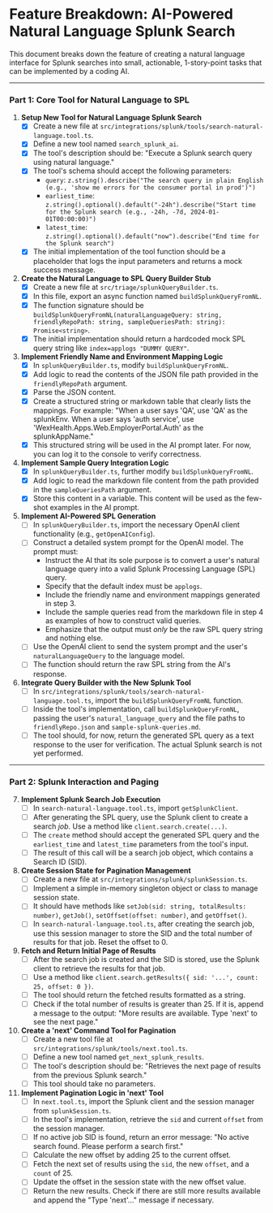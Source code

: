 # Feature Breakdown: AI-Powered Natural Language Splunk Search

This document breaks down the feature of creating a natural language interface for Splunk searches into small, actionable, 1-story-point tasks that can be implemented by a coding AI.

---

### Part 1: Core Tool for Natural Language to SPL

1.  **Setup New Tool for Natural Language Splunk Search**
    - [x] Create a new file at `src/integrations/splunk/tools/search-natural-language.tool.ts`.
    - [x] Define a new tool named `search_splunk_ai`.
    - [x] The tool's description should be: "Execute a Splunk search query using natural language."
    - [x] The tool's schema should accept the following parameters:
        - `query`: `z.string().describe("The search query in plain English (e.g., 'show me errors for the consumer portal in prod')")`
        - `earliest_time`: `z.string().optional().default("-24h").describe("Start time for the Splunk search (e.g., -24h, -7d, 2024-01-01T00:00:00)")`
        - `latest_time`: `z.string().optional().default("now").describe("End time for the Splunk search")`
    - [x] The initial implementation of the tool function should be a placeholder that logs the input parameters and returns a mock success message.

2.  **Create the Natural Language to SPL Query Builder Stub**
    - [x] Create a new file at `src/triage/splunkQueryBuilder.ts`.
    - [x] In this file, export an async function named `buildSplunkQueryFromNL`.
    - [x] The function signature should be `buildSplunkQueryFromNL(naturalLanguageQuery: string, friendlyRepoPath: string, sampleQueriesPath: string): Promise<string>`.
    - [x] The initial implementation should return a hardcoded mock SPL query string like `index=applogs "DUMMY QUERY"`.

3.  **Implement Friendly Name and Environment Mapping Logic**
    - [x] In `splunkQueryBuilder.ts`, modify `buildSplunkQueryFromNL`.
    - [x] Add logic to read the contents of the JSON file path provided in the `friendlyRepoPath` argument.
    - [x] Parse the JSON content.
    - [x] Create a structured string or markdown table that clearly lists the mappings. For example: "When a user says 'QA', use 'QA' as the splunkEnv. When a user says 'auth service', use 'WexHealth.Apps.Web.EmployerPortal.Auth' as the splunkAppName."
    - [x] This structured string will be used in the AI prompt later. For now, you can log it to the console to verify correctness.

4.  **Implement Sample Query Integration Logic**
    - [x] In `splunkQueryBuilder.ts`, further modify `buildSplunkQueryFromNL`.
    - [x] Add logic to read the markdown file content from the path provided in the `sampleQueriesPath` argument.
    - [x] Store this content in a variable. This content will be used as the few-shot examples in the AI prompt.

5.  **Implement AI-Powered SPL Generation**
    - [ ] In `splunkQueryBuilder.ts`, import the necessary OpenAI client functionality (e.g., `getOpenAIConfig`).
    - [ ] Construct a detailed system prompt for the OpenAI model. The prompt must:
        - Instruct the AI that its sole purpose is to convert a user's natural language query into a valid Splunk Processing Language (SPL) query.
        - Specify that the default index must be `applogs`.
        - Include the friendly name and environment mappings generated in step 3.
        - Include the sample queries read from the markdown file in step 4 as examples of how to construct valid queries.
        - Emphasize that the output must *only* be the raw SPL query string and nothing else.
    - [ ] Use the OpenAI client to send the system prompt and the user's `naturalLanguageQuery` to the language model.
    - [ ] The function should return the raw SPL string from the AI's response.

6.  **Integrate Query Builder with the New Splunk Tool**
    - [ ] In `src/integrations/splunk/tools/search-natural-language.tool.ts`, import the `buildSplunkQueryFromNL` function.
    - [ ] Inside the tool's implementation, call `buildSplunkQueryFromNL`, passing the user's `natural_language_query` and the file paths to `friendlyRepo.json` and `sample-splunk-queries.md`.
    - [ ] The tool should, for now, return the generated SPL query as a text response to the user for verification. The actual Splunk search is not yet performed.

---

### Part 2: Splunk Interaction and Paging

7.  **Implement Splunk Search Job Execution**
    - [ ] In `search-natural-language.tool.ts`, import `getSplunkClient`.
    - [ ] After generating the SPL query, use the Splunk client to create a search *job*. Use a method like `client.search.create(...)`.
    - [ ] The `create` method should accept the generated SPL query and the `earliest_time` and `latest_time` parameters from the tool's input.
    - [ ] The result of this call will be a search job object, which contains a Search ID (SID).

8.  **Create Session State for Pagination Management**
    - [ ] Create a new file at `src/integrations/splunk/splunkSession.ts`.
    - [ ] Implement a simple in-memory singleton object or class to manage session state.
    - [ ] It should have methods like `setJob(sid: string, totalResults: number)`, `getJob()`, `setOffset(offset: number)`, and `getOffset()`.
    - [ ] In `search-natural-language.tool.ts`, after creating the search job, use this session manager to store the SID and the total number of results for that job. Reset the offset to 0.

9.  **Fetch and Return Initial Page of Results**
    - [ ] After the search job is created and the SID is stored, use the Splunk client to retrieve the results for that job.
    - [ ] Use a method like `client.search.getResults({ sid: '...', count: 25, offset: 0 })`.
    - [ ] The tool should return the fetched results formatted as a string.
    - [ ] Check if the total number of results is greater than 25. If it is, append a message to the output: "More results are available. Type 'next' to see the next page."

10. **Create a 'next' Command Tool for Pagination**
    - [ ] Create a new tool file at `src/integrations/splunk/tools/next.tool.ts`.
    - [ ] Define a new tool named `get_next_splunk_results`.
    - [ ] The tool's description should be: "Retrieves the next page of results from the previous Splunk search."
    - [ ] This tool should take no parameters.

11. **Implement Pagination Logic in 'next' Tool**
    - [ ] In `next.tool.ts`, import the Splunk client and the session manager from `splunkSession.ts`.
    - [ ] In the tool's implementation, retrieve the `sid` and current `offset` from the session manager.
    - [ ] If no active job SID is found, return an error message: "No active search found. Please perform a search first."
    - [ ] Calculate the new offset by adding 25 to the current offset.
    - [ ] Fetch the next set of results using the `sid`, the new `offset`, and a `count` of 25.
    - [ ] Update the offset in the session state with the new offset value.
    - [ ] Return the new results. Check if there are still more results available and append the "Type 'next'..." message if necessary.
